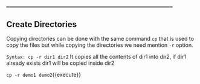 ## ____________________________________________

## Create Directories

Copying directories can be done with the same command `cp` that is used to copy the files but while copying the directories we need mention `-r` option.

`Syntax: cp -r dir1 dir2` 
It copies all the contents of dir1 into dir2, if dir1 already exists dir1 will be copied inside dir2

`cp -r demo1 demo2`{{execute}} 